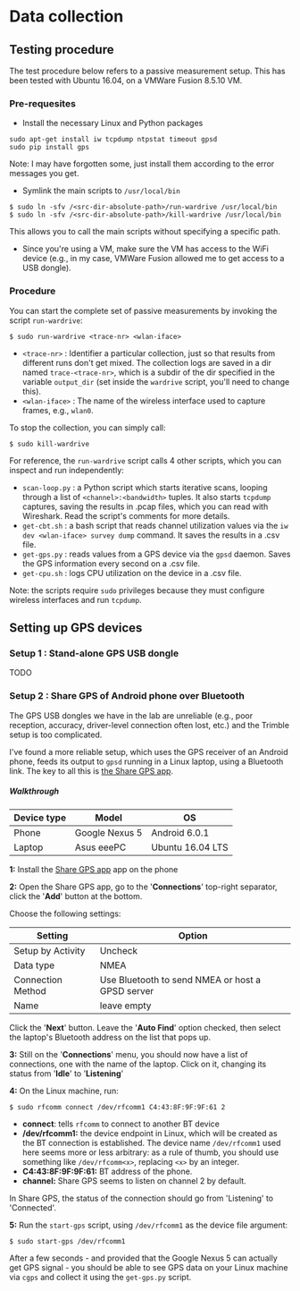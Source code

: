 # Data collection

## Testing procedure

The test procedure below refers to a passive measurement setup.
This has been tested with Ubuntu 16.04, on a VMWare Fusion 8.5.10 VM. 

### Pre-requesites

* Install the necessary Linux and Python packages

```
sudo apt-get install iw tcpdump ntpstat timeout gpsd
sudo pip install gps
```

Note: I may have forgotten some, just install them according to the error messages you get.

* Symlink the main scripts to `/usr/local/bin`

```
$ sudo ln -sfv /<src-dir-absolute-path>/run-wardrive /usr/local/bin
$ sudo ln -sfv /<src-dir-absolute-path>/kill-wardrive /usr/local/bin
```

This allows you to call the main scripts without specifying a specific path.

* Since you're using a VM, make sure the VM has access to the WiFi device (e.g., in my case, VMWare Fusion allowed me to get access to a USB dongle).

### Procedure

You can start the complete set of passive measurements by invoking the script `run-wardrive`:

```
$ sudo run-wardrive <trace-nr> <wlan-iface>
```

* `<trace-nr>` : Identifier a particular collection, just so that results from different runs don't get mixed. The collection logs are saved in a dir named `trace-<trace-nr>`, which is a subdir of the dir specified in the variable `output_dir` (set inside the `wardrive` script, you'll need to change this).
* `<wlan-iface>` : The name of the wireless interface used to capture frames, e.g., `wlan0`.

To stop the collection, you can simply call:

```
$ sudo kill-wardrive
```

For reference, the `run-wardrive` script calls 4 other scripts, which you can inspect and run independently:

* `scan-loop.py` : a Python script which starts iterative scans, looping through a list of `<channel>:<bandwidth>` tuples. It also starts `tcpdump` captures, saving the results in .pcap files, which you can read with Wireshark. Read the script's comments for more details.
* `get-cbt.sh` : a bash script that reads channel utilization values via the `iw dev <wlan-iface> survey dump` command. It saves the results in a .csv file.
* `get-gps.py` : reads values from a GPS device via the `gpsd` daemon. Saves the GPS information every second on a .csv file.
* `get-cpu.sh` : logs CPU utilization on the device in a .csv file.

Note: the scripts require `sudo` privileges because they must configure wireless interfaces and run `tcpdump`.

## Setting up GPS devices

### Setup 1 : Stand-alone GPS USB dongle

TODO

### Setup 2 : Share GPS of Android phone over Bluetooth

The GPS USB dongles we have in the lab are unreliable (e.g., poor reception, accuracy, driver-level connection often lost, etc.) and the Trimble setup is too complicated. 

I've found a more reliable setup, which uses the GPS receiver of an Android phone, feeds its output to `gpsd` running in a Linux laptop, using a Bluetooth link. The key to all this is [the Share GPS app](https://play.google.com/store/apps/details?id=com.jillybunch.shareGPS&hl=en).

##### Walkthrough

| Device type | Model | OS |
| --- | --- | --- | 
| Phone | Google Nexus 5 | Android 6.0.1 | 
| Laptop | Asus eeePC | Ubuntu 16.04 LTS |

**1:** Install the [Share GPS app](https://play.google.com/store/apps/details?id=com.jillybunch.shareGPS&hl=en) app on the phone

**2:** Open the Share GPS app, go to the '**Connections**' top-right separator, click the '**Add**' button at the bottom.

Choose the following settings:

| Setting | Option |
| --- | --- |
| Setup by Activity | Uncheck |
| Data type | NMEA |
| Connection Method | Use Bluetooth to send NMEA or host a GPSD server |
| Name | leave empty |

Click the '**Next**' button. 
Leave the '**Auto Find**' option checked, then select the laptop's Bluetooth address on the list that pops up.

**3:** Still on the '**Connections**' menu, you should now have a list of connections, one with the name of the laptop. Click on it, changing its status from '**Idle**' to '**Listening**'

**4:** On the Linux machine, run:

~~~~
$ sudo rfcomm connect /dev/rfcomm1 C4:43:8F:9F:9F:61 2
~~~~

* **connect**: tells `rfcomm` to connect to another BT device
* **/dev/rfcomm1:** the device endpoint in Linux, which will be created as the BT connection is established. The device name `/dev/rfcomm1` used here seems more or less arbitrary: as a rule of thumb, you should use something like `/dev/rfcomm<x>`, replacing `<x>` by an integer.
* **C4:43:8F:9F:9F:61:** BT address of the phone.
* **channel:** Share GPS seems to listen on channel 2 by default.

In Share GPS, the status of the connection should go from 'Listening' to 'Connected'.

**5:** Run the `start-gps` script, using `/dev/rfcomm1` as the device file argument:

~~~~
$ sudo start-gps /dev/rfcomm1
~~~~

After a few seconds - and provided that the Google Nexus 5 can actually get GPS signal - you should be able to see GPS data on your Linux machine via `cgps` and collect it using the `get-gps.py` script.



